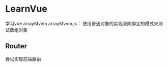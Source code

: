 # LearnVue
学习vue
  arrayMvvm
    arrayMvvm.js：
     使用普通对象的实现双向绑定的模式来测试数组对象
     
  ## Router
  尝试实现前端路由
